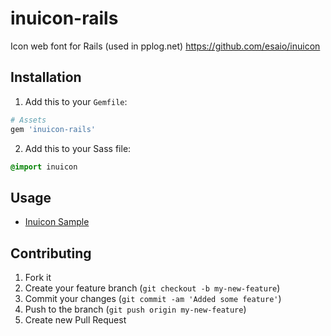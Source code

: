 # inuicon-rails

Icon web font for Rails (used in pplog.net) 
https://github.com/esaio/inuicon

## Installation

1) Add this to your `Gemfile`:

```ruby
# Assets
gem 'inuicon-rails'
```

2) Add this to your Sass file:

```sass
@import inuicon
```

## Usage

- [Inuicon Sample](https://taea.github.io/inuicon/demo.html)

## Contributing

1. Fork it
2. Create your feature branch (`git checkout -b my-new-feature`)
3. Commit your changes (`git commit -am 'Added some feature'`)
4. Push to the branch (`git push origin my-new-feature`)
5. Create new Pull Request
